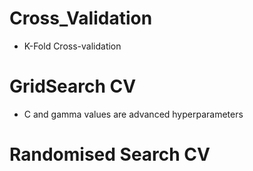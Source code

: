 # Cross_Validation
- K-Fold Cross-validation

# GridSearch CV
- C and gamma values are advanced hyperparameters

# Randomised Search CV
